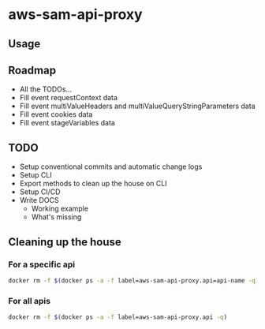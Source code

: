 # aws-sam-api-proxy

## Usage

## Roadmap

- All the TODOs...
- Fill event requestContext data
- Fill event multiValueHeaders and multiValueQueryStringParameters data
- Fill event cookies data
- Fill event stageVariables data

## TODO

- Setup conventional commits and automatic change logs
- Setup CLI
- Export methods to clean up the house on CLI
- Setup CI/CD
- Write DOCS
  - Working example
  - What's missing

## Cleaning up the house

### For a specific api

```bash
docker rm -f $(docker ps -a -f label=aws-sam-api-proxy.api=api-name -q)
```

### For all apis

```bash
docker rm -f $(docker ps -a -f label=aws-sam-api-proxy.api -q)
```
